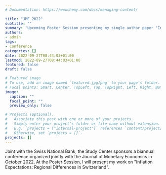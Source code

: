 ```yaml
---
# Documentation: https://wowchemy.com/docs/managing-content/
  
title: "JME 2022"
subtitle: ""
summary: 'Upcoming Poster Session presenting my single author paper "Inflation Expectations and News Media: Regional Differences in Switzerland" at the Gerzensee Conference with the Journal of Monetary Economics'
authors: 
- admin
tags:
- Conference
categories: []
date: 2022-09-27T08:44:03+01:00
lastmod: 2022-09-27T08:44:03+01:00
featured: false
draft: false

# Featured image
# To use, add an image named `featured.jpg/png` to your page's folder.
# Focal points: Smart, Center, TopLeft, Top, TopRight, Left, Right, BottomLeft, Bottom, BottomRight.
image:
  caption: ""
  focal_point: ""
  preview_only: false

# Projects (optional).
#   Associate this post with one or more of your projects.
#   Simply enter your project's folder or file name without extension.
#   E.g. `projects = ["internal-project"]` references `content/project/deep-learning/index.md`.
#   Otherwise, set `projects = []`.
projects: []
---
```


Joint with the Swiss National Bank, the Study Center sponsors a biannual conference organized jointly with the Journal of Monetary Economics in October 2022. At the Poster Session, I will present my work on "Inflation Expectations: Regional Differences in Switzerland".